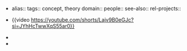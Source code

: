 - alias::
  tags:: concept, theory
  domain::
  people::
  see-also::
  rel-projects::

- {{video https://youtube.com/shorts/Lajv9B0eGJc?si=JYhHcTwwXqS55ar0}}
-
-
